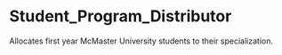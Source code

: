 # Student_Program_Distributor
Allocates first year McMaster University students to their specialization.
